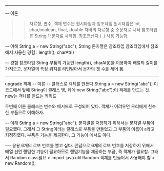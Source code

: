 --------------------------------------------------------------------------------------------------
-- 이론
>> 자료형, 변수, 객체
>> 변수는 원시타입과 참조타입
>> 원시타입은 int, char,boolean, float, double 자바의 자료형 중 소문자로 시작
>> 참조타입은 String 대문자로 시작함. 참조연산자 ( .) 사용 가능함.

-- 이해
String a = new String("abc");
String 문자열은 참조타입
참조타입에서 참조해서 사용한 경험 : length(), charAt(i)

-- 경험
참조타입 String 부품의 기능인 length(), charAt(i)을 이용하여
배열의 길이를 가져오고, 문자열의 특정 위치를 리턴받아서 문자의 갯 수를 세어 봄.

---------------------------------------------------------------------------------------------------
upgrade 객체
-- 이론 --
클래스로 객체를 만든다
String a = new String("abc");
이 코드에서 앞에 String이 클래스 명, 뒤에 new String("abc");이 객체를 만드는 것. new는 객체를 만드는 키워드

두번째 이론
클래스는 변수와 메서드로 구성되어 있다. 
객체가 어려우면 우리에게 친숙한 부품으로 이해하자.

-- 이해
String a = new String("abc");
문자열을 저장하기 위해서는 문자열 부품이 필요했다. 그래서
 그 String이라는 클래스로 부품을 만들었고 그 부품의 이름이 a라고 지정하였다.
 부품은 기능을 제공한다. 그 기능이 메서드 이다.
 
 --- 응용
 6개의 로또 번호를 뽑고 싶다. 랜덤으로
 6개의 로또 번호를 저장하기 위해서 배열 선언
 랜덤한 기능이 필요하므로 랜덤기능을 제공하는 부품, 즉 객체가 필요함.
 그래서 Random class필요 > import java.util.Random
 객체를 만들어서 사용해야 함  > new Random();
